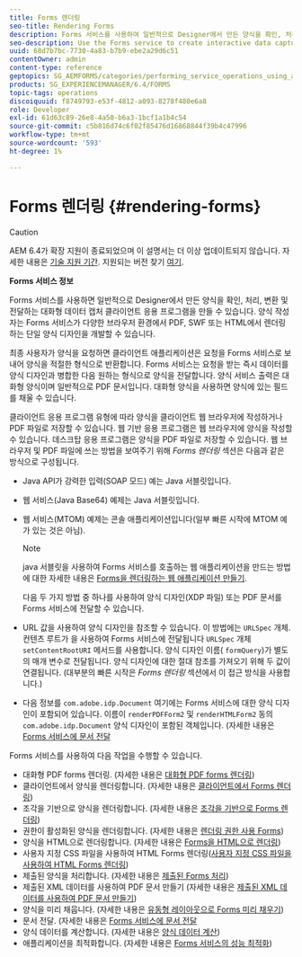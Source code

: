 ```yaml
---
title: Forms 렌더링
seo-title: Rendering Forms
description: Forms 서비스를 사용하여 일반적으로 Designer에서 만든 양식을 확인, 처리, 변환 및 전달하는 대화형 데이터 캡처 클라이언트 애플리케이션을 만듭니다. 양식 작성자는 Forms 서비스가 다양한 브라우저 환경에서 PDF, SWF 또는 HTML에서 렌더링하는 단일 양식 디자인을 개발할 수 있습니다.
seo-description: Use the Forms service to create interactive data capture client applications that validate, process, transform, and deliver forms typically created in Designer. Form authors can develop a single form design that the Forms service renders in PDF, SWF, or HTML in various browser environments.
uuid: 68d7b7bc-7730-4a83-b7b9-ebe2a29d6c51
contentOwner: admin
content-type: reference
geptopics: SG_AEMFORMS/categories/performing_service_operations_using_apis
products: SG_EXPERIENCEMANAGER/6.4/FORMS
topic-tags: operations
discoiquuid: f8749793-e53f-4812-a093-8278f480e6a8
role: Developer
exl-id: 61d63c89-26e8-4a50-b6a3-1bcf1a1b4c54
source-git-commit: c5b816d74c6f02f85476d16868844f39b4c47996
workflow-type: tm+mt
source-wordcount: '593'
ht-degree: 1%

---
```


# Forms 렌더링 {#rendering-forms}

>[!CAUTION]
>
>AEM 6.4가 확장 지원이 종료되었으며 이 설명서는 더 이상 업데이트되지 않습니다. 자세한 내용은 [기술 지원 기간](https://helpx.adobe.com/kr/support/programs/eol-matrix.html). 지원되는 버전 찾기 [여기](https://experienceleague.adobe.com/docs/).

**Forms 서비스 정보**

Forms 서비스를 사용하면 일반적으로 Designer에서 만든 양식을 확인, 처리, 변환 및 전달하는 대화형 데이터 캡처 클라이언트 응용 프로그램을 만들 수 있습니다. 양식 작성자는 Forms 서비스가 다양한 브라우저 환경에서 PDF, SWF 또는 HTML에서 렌더링하는 단일 양식 디자인을 개발할 수 있습니다.

최종 사용자가 양식을 요청하면 클라이언트 애플리케이션은 요청을 Forms 서비스로 보내어 양식을 적절한 형식으로 반환합니다. Forms 서비스는 요청을 받는 즉시 데이터를 양식 디자인과 병합한 다음 원하는 형식으로 양식을 전달합니다. 양식 서비스 출력은 대화형 양식이며 일반적으로 PDF 문서입니다. 대화형 양식을 사용하면 양식에 있는 필드를 채울 수 있습니다.

클라이언트 응용 프로그램 유형에 따라 양식을 클라이언트 웹 브라우저에 작성하거나 PDF 파일로 저장할 수 있습니다. 웹 기반 응용 프로그램은 웹 브라우저에 양식을 작성할 수 있습니다. 데스크탑 응용 프로그램은 양식을 PDF 파일로 저장할 수 있습니다. 웹 브라우저 및 PDF 파일에 쓰는 방법을 보여주기 위해 *Forms 렌더링* 섹션은 다음과 같은 방식으로 구성됩니다.

* Java API가 강력한 입력(SOAP 모드) 예는 Java 서블릿입니다.
* 웹 서비스(Java Base64) 예제는 Java 서블릿입니다.
* 웹 서비스(MTOM) 예제는 콘솔 애플리케이션입니다(일부 빠른 시작에 MTOM 예가 있는 것은 아님).

   >[!NOTE]
   >
   >java 서블릿을 사용하여 Forms 서비스를 호출하는 웹 애플리케이션을 만드는 방법에 대한 자세한 내용은 [Forms을 렌더링하는 웹 애플리케이션 만들기](/help/forms/developing/creating-web-applications-renders-forms.md).

   다음 두 가지 방법 중 하나를 사용하여 양식 디자인(XDP 파일) 또는 PDF 문서를 Forms 서비스에 전달할 수 있습니다.

* URL 값을 사용하여 양식 디자인을 참조할 수 있습니다. 이 방법에는 `URLSpec` 개체. 컨텐츠 루트가 을 사용하여 Forms 서비스에 전달됩니다 `URLSpec` 개체 `setContentRootURI` 메서드를 사용합니다. 양식 디자인 이름( `formQuery`)가 별도의 매개 변수로 전달됩니다. 양식 디자인에 대한 절대 참조를 가져오기 위해 두 값이 연결됩니다. (대부분의 빠른 시작은 *Forms 렌더링* 섹션에서 이 접근 방식을 사용합니다.)
* 다음 정보를 `com.adobe.idp.Document` 여기에는 Forms 서비스에 대한 양식 디자인이 포함되어 있습니다. 이름이 `renderPDFForm2` 및 `renderHTMLForm2` 동의 `com.adobe.idp.Document` 양식 디자인이 포함된 객체입니다. (자세한 내용은 [Forms 서비스에 문서 전달](/help/forms/developing/passing-documents-forms-service.md)

Forms 서비스를 사용하여 다음 작업을 수행할 수 있습니다.

* 대화형 PDF forms 렌더링. (자세한 내용은 [대화형 PDF forms 렌더링](/help/forms/developing/rendering-interactive-pdf-forms.md))
* 클라이언트에서 양식을 렌더링합니다. (자세한 내용은 [클라이언트에서 Forms 렌더링](/help/forms/developing/rendering-forms-client.md))
* 조각을 기반으로 양식을 렌더링합니다. (자세한 내용은 [조각을 기반으로 Forms 렌더링](/help/forms/developing/rendering-forms-based-fragments.md))
* 권한이 활성화된 양식을 렌더링합니다. (자세한 내용은 [렌더링 권한 사용 Forms](/help/forms/developing/rendering-rights-enabled-forms.md))
* 양식을 HTML으로 렌더링합니다. (자세한 내용은 [Forms을 HTML으로 렌더링](/help/forms/developing/rendering-forms-html.md))
* 사용자 지정 CSS 파일을 사용하여 HTML Forms 렌더링([사용자 지정 CSS 파일을 사용하여 HTML Forms 렌더링](/help/forms/developing/rendering-html-forms-using-custom.md))
* 제출된 양식을 처리합니다. (자세한 내용은 [제출된 Forms 처리](/help/forms/developing/handling-submitted-forms.md))
* 제출된 XML 데이터를 사용하여 PDF 문서 만들기 (자세한 내용은 [제출된 XML 데이터를 사용하여 PDF 문서 만들기](/help/forms/developing/creating-pdf-documents-submitted-xml.md))
* 양식을 미리 채웁니다. (자세한 내용은 [유동형 레이아웃으로 Forms 미리 채우기](/help/forms/developing/prepopulating-forms-flowable-layouts.md))
* 문서 전달. (자세한 내용은 [Forms 서비스에 문서 전달](/help/forms/developing/passing-documents-forms-service.md)
* 양식 데이터를 계산합니다. (자세한 내용은 [양식 데이터 계산](/help/forms/developing/calculating-form-data.md))
* 애플리케이션을 최적화합니다. (자세한 내용은 [Forms 서비스의 성능 최적화](/help/forms/developing/optimizing-performance-forms-service.md))


